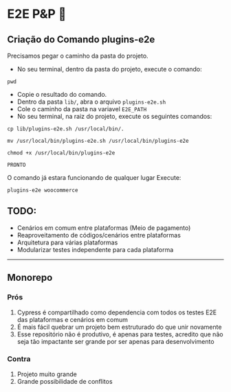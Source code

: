 # E2E P&P 🔌

## Criação do Comando plugins-e2e
Precisamos pegar o caminho da pasta do projeto.
- No seu terminal, dentro da pasta do projeto, execute o comando:
```
pwd
```

- Copie o resultado do comando.
- Dentro da pasta ``lib/``, abra o arquivo ``plugins-e2e.sh``
- Cole o caminho da pasta na variavel ``E2E_PATH``
- No seu terminal, na raiz do projeto, execute os seguintes comandos:
```
cp lib/plugins-e2e.sh /usr/local/bin/.
```
```
mv /usr/local/bin/plugins-e2e.sh /usr/local/bin/plugins-e2e
```
```
chmod +x /usr/local/bin/plugins-e2e
```

``PRONTO``

O comando já estara funcionando de qualquer lugar
Execute:
```
plugins-e2e woocommerce
```

## TODO:
- Cenários em comum entre plataformas (Meio de pagamento)
- Reaproveitamento de códigos/cenários entre plataformas
- Arquitetura para várias plataformas
- Modularizar testes independente para cada plataforma
---
## Monorepo
### Prós
1. Cypress é compartilhado como dependencia com todos os testes E2E das plataformas e cenários em comum
2. É mais fácil quebrar um projeto bem estruturado do que unir novamente
3. Esse repositório não é produtivo, é apenas para testes, acredito que não seja tão impactante ser grande por ser apenas para desenvolvimento
### Contra
1. Projeto muito grande
2. Grande possibilidade de conflitos